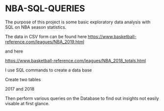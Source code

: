 # NBA-SQL-QUERIES

The purpose of this project is some basic exploratory data analysis with SQL on NBA season statistics. 

The data in CSV form can be found here
https://www.basketball-reference.com/leagues/NBA_2019.html

and here 

https://www.basketball-reference.com/leagues/NBA_2018_totals.html


I use SQL commands to create a data base

Create two tables

2017
and 2018

Then perform various queries on the Database to find out insights not easily visable at first glance. 
